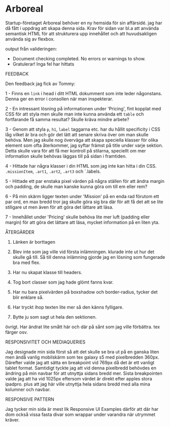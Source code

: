 # Arboreal

Startup-företaget Arboreal behöver en ny hemsida för sin affärsidé. jag har då fått i uppdrag att skapa denna sida.
Krav för sidan var bl.a  att använda semantisk HTML för att strukturera upp innehållet och att huvudsakligen använda sig av flexbox.

output från valideringen:
* Document checking completed. No errors or warnings to show.
* Gratulerar! Inga fel har hittats


FEEDBACK 

Den feedback jag fick av Tommy:

1 - Finns en `link` i head i ditt HTML dokumment som inte leder någonstans. Denna ger en error i consollen när man inspekterar.

2 - En intressant lösning på informationen under 'Pricing', fint kopplat med CSS för att styla men skulle man inte kunna använda ett `table` och fortfarande få samma resultat? Skulle kräva mindre arbete?

3 - Genom att styla `p`, `h1`, `label` taggarna etc. har du hållit specificity i CSS låg vilket är bra och gör det lätt att senare skriva över om man skulle behöva. Men jag skulle nog överväga att skapa speciella klasser för olika element som ofta återkommer, jag syftar främst på title under varje sektion. Detta skulle vara för att få mer kontroll på stilarna, speciellt om mer information skulle behövas läggas till på sidan i framtiden.

4 - Hittade har några klasser i din HTML som jag inte kan hitta i din CSS. `.missionItem`, `.art1`, `.art2`, `.art3` och `.labels.

5 - Hittade ett par enstaka pixel värden på några ställen för att ändra margin och padding, de skulle man kanske kunna göra om till em eller rem?

6 - På min skärm ligger texten under 'Mission' på en enda rad förutom ett par ord, en max bredd tror jag skulle göra sig bra där för att få det att se lite stiligare ut men även för att göra det lättare att läsa.

7 - Innehållet under 'Pricing' skulle behöva lite mer luft (padding eller margin) 	för att göra det lättare att läsa, mycket information på en liten yta.


ÅTERGÄRDER

1. Länken är borttagen

2. Blev inte som jag ville vid första inlämningen. klurade inte ut hur det skulle gå till. Så till denna inlämning gjorde jag en lösning som fungerade bra med flex.

3. Har nu skapat klasse till headers. 

4. Tog bort classer som jag hade glömt fanns kvar.

5. Har nu bara pixelvärden på boxshadow och border-radius, tycker det blir enklare så.

6. Har tryckt ihop texten lite mer så den känns fylligare.

7. Bytte ju som sagt ut hela den sektionen.

övrigt. Har ändrat lite smått här och där på sånt som jag ville förbättra. tex färger osv.


RESPONSIVITET OCH MEDIAQUERIES

Jag designade min sida först så att det skulle se bra ut på en ganska liten men ändå vanlig mobilskärm som tex galaxy s5 med pixelbredden 360px. Därefter valde jag att sätta en breakpoint vid 769px då det är ett vanligt tablet format.
Samtidigt tyckte jag att vid denna pixelbredd behövdes en ändring på min navbar för att utnyttja sidans bredd mer.
Sista breakpointen valde jag att ha vid 1025px eftersom värdet är direkt efter apples stora ipadpro. plus att jag här ville utnyttja hela sidans bredd med alla mina kolumner och navbar.


RESPONSIVE PATTERN

Jag tycker min sida är mest lik Responsive UI Examples därför att där har dom också vissa fasta divar som wrappar under varandra när utrymmet kräver.









